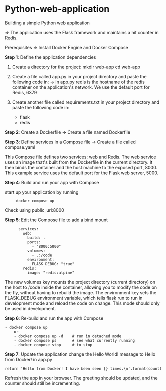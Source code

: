 # Python-web-application
Building a simple Python web application

=> The application uses the Flask framework and maintains a hit counter in Redis.

Prerequisites
=> Install Docker Engine and Docker Compose

**Step 1**: Define the application dependencies

1. Create a directory for the project:
	mkdir web-app
	cd web-app
			
3. Create a file called app.py in your project directory and paste the following code in:
   -> in app.py redis is the hostname of the redis container on the application's network. We use the default port for Redis, 6379
			
4. Create another file called requirements.txt in your project directory and 
paste the following code in:
	- flask
	- redis
			
**Step 2**: Create a Dockerfile
       -> Create a file named Dockerfile

**Step 3**: Define services in a Compose file
        -> Create a file called compose.yaml

This Compose file defines two services: web and Redis.
The web service uses an image that's built from the Dockerfile in the current directory. It then binds the container and the host machine to the exposed port, 8000.
This example service uses the default port for the Flask web server, 5000.
	
**Step 4**: Build and run your app with Compose

start up your application by running 

		 docker compose up
				
Check using public_url:8000
		
**Step 5**: Edit the Compose file to add a bind mount

          services:
            web:
              build: .
              ports:
                - "8000:5000"
              volumes:
                - .:/code
              environment:
                FLASK_DEBUG: "true"
            redis:
              image: "redis:alpine"
	
	
The new volumes key mounts the project directory (current directory) on the host to /code inside the container, allowing you to modify the code on the fly, without having to rebuild the image. The environment key sets the FLASK_DEBUG environment variable, which tells flask run to run in development mode and reload the code on change. This mode should only be used in development.
	
**Step 6**: Re-build and run the app with Compose

	- docker compose up
        or 
    	- docker compose up -d    # run in detached mode
    	- docker compose ps       # see what currently running
    	- docker compose stop     # to stop
		
**Step 7**: Update the application
		    change the Hello World! message to Hello from Docker! in app.py
		
	return 'Hello from Docker! I have been seen {} times.\n'.format(count)

Refresh the app in your browser. The greeting should be updated, and the counter should still be incrementing.

